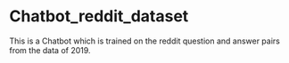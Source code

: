 # Chatbot_reddit_dataset

This is a Chatbot which is trained on the reddit question and answer pairs from the data of 2019.



